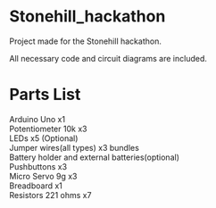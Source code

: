 # Stonehill_hackathon
Project made for the Stonehill hackathon.

All necessary code and circuit diagrams are included.

 
# Parts List

Arduino Uno x1
<br>
Potentiometer 10k x3
<br>
LEDs x5 (Optional)
<br>
Jumper wires(all types) x3 bundles 
<br>
Battery holder and external batteries(optional)
<br>
Pushbuttons x3 
<br>
Micro Servo 9g x3
<br>
Breadboard x1
<br>
Resistors 221 ohms x7
